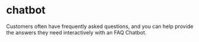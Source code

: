 # chatbot
Customers often have frequently asked questions, and you can help provide the answers they need interactively with an FAQ Chatbot.


